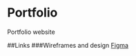 # Portfolio
Portfolio website

##Links
###Wireframes and design
[Figma](https://www.figma.com/design/Y6j83XyptLsGxrKMM117K6/POrtfolio-website?node-id=0-1&t=ITKZbyPjclnG1rdp-1)

